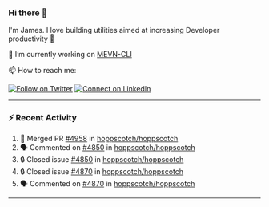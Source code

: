 ### Hi there 👋

I'm James. I love building utilities aimed at increasing Developer productivity :raised_hands: 

🔭 I’m currently working on [MEVN-CLI](https://github.com/madlabsinc/mevn-cli)

📫 How to reach me:

[![Follow on Twitter](https://img.shields.io/badge/--twitter?label=Twitter&logo=Twitter&style=social)](https://twitter.com/james_madhacks) [![Connect on LinkedIn](https://img.shields.io/badge/--linkedin?label=LinkedIn&logo=LinkedIn&style=social)](https://www.linkedin.com/in/jamesgeorge007)

---

### :zap: Recent Activity

<!--START_SECTION:activity-->
1. 🎉 Merged PR [#4958](https://github.com/hoppscotch/hoppscotch/pull/4958) in [hoppscotch/hoppscotch](https://github.com/hoppscotch/hoppscotch)
2. 🗣 Commented on [#4850](https://github.com/hoppscotch/hoppscotch/issues/4850#issuecomment-2796197210) in [hoppscotch/hoppscotch](https://github.com/hoppscotch/hoppscotch)
3. 🔒 Closed issue [#4850](https://github.com/hoppscotch/hoppscotch/issues/4850) in [hoppscotch/hoppscotch](https://github.com/hoppscotch/hoppscotch)
4. 🔒 Closed issue [#4870](https://github.com/hoppscotch/hoppscotch/issues/4870) in [hoppscotch/hoppscotch](https://github.com/hoppscotch/hoppscotch)
5. 🗣 Commented on [#4870](https://github.com/hoppscotch/hoppscotch/issues/4870#issuecomment-2796173168) in [hoppscotch/hoppscotch](https://github.com/hoppscotch/hoppscotch)
<!--END_SECTION:activity-->

---

<!--
**jamesgeorge007/jamesgeorge007** is a ✨ _special_ ✨ repository because its `README.md` (this file) appears on your GitHub profile.

Here are some ideas to get you started:

- 🌱 I’m currently learning ...
- 👯 I’m looking to collaborate on ...
- 🤔 I’m looking for help with ...
- 💬 Ask me about ...
- 😄 Pronouns: ...
- ⚡ Fun fact: ...
-->
